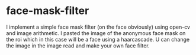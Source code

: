 # face-mask-filter
I implement a simple face mask filter (on the face obviously) using open-cv and image arithmetic. 
I pasted the image of the anonymous face mask on the roi which in this case will be a face using a haarcascade.
U can change the image in the image read and make your own face filter.

